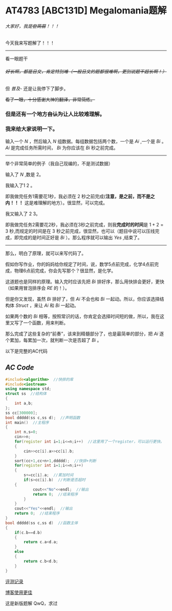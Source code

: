 # AT4783 [ABC131D] Megalomania题解

###### 大家好，我是~~奆蒟蒻~~！！！

今天我来写题解了！！！


------------
 看一眼题干 

###### ~~好长啊，都是日文，肯定特别难（一般日文的题都很难啊，更别说题干超长啊！）~~ 

但 _普及-_ 还是让我停下了脚步。

~~看了一眼，十分感谢大神的翻译，非常简练。~~ 

### 但是还有一个地方~~自认为~~让人比较难理解。

### 我来给大家说明一下。

输入一个 $N$ ，然后输入 $N$ 组数据。每组数据包括两个数，一个是 $Ai$ ,一个是 $Bi$ 。 $Ai$ 是完成任务所需时间， $Bi$ 为你应该在 $Bi$ 秒之前完成。


------------

举个非常简单的例子（我自己现编的，不是测试数据）

输入了 $N$ ,数是 $2$。

我输入了$1$ $2$ 。

即我做完任务1需要花1秒，我必须在 $2$ 秒之前完成(**注意，是之前，而不是之内！！！** 这是难理解的地方）。很显然，可以完成。

我又输入了 $2$ $3$。

即我做完任务2需要花2秒，我必须在3秒之前完成，则我**完成时的时间**是 $1+2=3$ 秒,而规定的时间是在 $3$ 秒之前完成，很显然，也可以（题目中说可以压线完成，即完成的是时间正好是 $Bi$ ）。那么程序就可以输出 $Yes$ ,结束了。


------------

那么，明白了原理，就可以来写代码了。

假如你写作业，你的妈妈给你规定了时间，说，数学5点前完成，化学4点前完成，物理6点前完成，你会先写那个？很显然，是化学。

这道题也是同样的原理。输入完时应该先把 $Bi$ 排好序，那么用快排会更好，更快（如果用冒泡排序会 $RE$ 的！）。

但是你又发现，虽然 $Bi$ 排好了，但 $Ai$ 不会也和 $Bi$ 一起动。所以，你应该选择结构体 $Struct$ ，来让 $Ai$ 和 $Bi$ 一起动。

如果两个数的 $Bi$ 相等，按照常识的话，你肯定会选择时间短的做，所以，我在这里又写了一个函数，用来判断。

那么完成了这些复杂的“前奏”，该来到精髓部分了，也是最简单的部分，把 $Ai$ 逐个累加，每累加一次，就判断一次是否超了 $Bi$ 。

以下是完整的AC代码

## $AC$ $Code$

```cpp
#include<algorithm>  //快排的库
#include<iostream>
using namespace std;
struct ss  //结构体
{
    int a,b;
};
ss cc[300000];
bool ddddd(ss c,ss d);  //声明函数
int main()  //主程序
{   
    int n,s=0;
    cin>>n;
    for(register int i=1;i<=n;i++)  //这里用了一个register，可以运行更快。
    {
        cin>>cc[i].a>>cc[i].b;
    }
    sort(cc+1,cc+n+1,ddddd);  //快排+判断
    for(register int i=1;i<=n;i++)
    {
        s+=cc[i].a;  //累加时间
        if(s>cc[i].b)  //判断是否超时
	{
            cout<<"No"<<endl;  //输出
            return 0;  //结束程序
        }
    }
    cout<<"Yes"<<endl;  //输出
    return 0;  //结束程序
}
bool ddddd(ss c,ss d)  //函数主体
{
    if(c.b==d.b)
    {
        return c.a<d.a;
    }
    else
    {
        return c.b<d.b;
    }
}
```
[评测记录](https://www.luogu.com.cn/record/46260535)

[博客使用更佳](https://www.luogu.com.cn/blog/maxsuper/)

这是新版题解 QwQ，求过